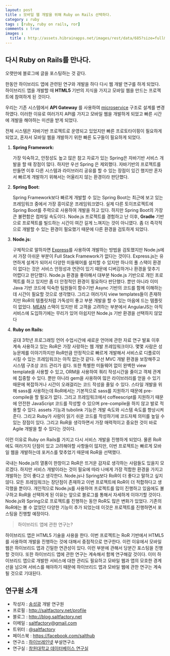 ```yaml
---
layout: post
title : 모바일 웹 개발을 위해 Ruby on Rails 선택하다.
category : ruby
tags : [ruby, ruby on rails, ror]
comments : true
images :
  title : http://assets.hibrainapps.net/images/rest/data/685?size=full&m=1444876771
---
```


## 다시 Ruby on Rails를 만나다.

오랫만에 블로그에 글을 포스팅하는 것 같다. 

한동안 하이브리드 앱에 관련된 연구와 개발을 하다 다시 웹 개발 연구를 하게 되었다. 하이브리드 앱을 개발할 때 **HTML5** 기반의 지식을 가지고 모바일 웹을 만드는 프로젝트에 참여하게 된 것이다.

우리는 기존 시스템에서 **API Gateway** 를 사용하여 [microservice](http://microservices.io/patterns/microservices.html) 구조로 설계를 변경하였다. 이러한 이유로 여러가지 API를 가지고 모바일 웹을 개발하게 되었고 빠른 시간에 개발을 해야하는 미션을 받게 되었다.
<!--more-->

전체 시스템은 자바기반 프로젝트로 운영되고 있었지만 빠른 프로토타이핑이 필요하게 되었고, 혼자서 모바일 웹을 개발하기 위한 빠른 도구들이 필요하게 되었다. 

1. **Spring Framework:**

	가장 익숙하고, 안정성도 높고 많은 참고 자료가 있는 Spring은 자바기반 서비스 개발을 할 때 장점이 많다. 하지만 우선 Spring 은 제외했다. 자바기반의 프로젝트를 만들면 이후 다른 시스템과 라이브러리 공유를 할 수 있는 장점이 있긴 했지만 혼자서 빠르게 개발하기 위해서는 어울리지 않는 환경이라 판단했다. 

2. **Spring Boot:**

	Spring Framework보다 빠르게 개발할 수 있는 Spring Boot는 최근에 보고 있는 프레임워크 중에서 가장 흥미로운 프레임워크였다. 실제 다른 토이프로젝트에 Spring Boot를 주력으로 사용하여 개발을 하고 있다. 하지만 Spring Boot의 가장 큰 불편함은 컴파일 속도이다. Node.js 프로젝트를 경험하고 난 이후, **Gradle** 기반으로 프로젝트를 빌드하는 시간이 여간 길게 느껴지는 것이 아니였다. 좀 더 즉각적으로 개발할 수 있는 환경이 필요했기 때문에 다른 환경을 검토하게 되었다.

3. **Node.js:**

	구체적으로 말하자면 [Express](http://expressjs.com/)를 사용하여 개발하는 방법을 검토했지만 Node.js에서 가장 아쉬운 부분이 Full Stack Framework가 없다는 것이다. Express.js는 유연하게 설계가 되어서 다양한 미들웨어를 설치할 수 있지만 하나의 풀 스택이 환경이 없다는 것은 서비스 안정성과 연관이 있기 때문에 디버깅하거나 환경을 맞추기 어렵다고 판단했다. Node.js 환경을 좋아해서 대부분 Node.js 기반으로 개인 프로젝트를 하고 있지만 좀 더 안정적인 환경이 필요하다 판단했다. 뿐만 아니라 이미 Java 기반 코드에 익숙한 팀원들이 함수기반 Async 기반의 코드를 함께 이해하는데 시간이 필요할 것으로 생각했다. 그리고 여러가지 view templates들이 존재하지만 RoR의 템플릿처럼 가독성이 좋고 부분 개발을 할 수 있는 마음에 드는 템플릿이 없었다. [MEAN](http://mean.io/#!/) 스택이 있지만 IE 고객을 고려하는 부분에서 AngularJS는 아직 서비스에 도입하기에는 무리가 있어 아쉽지만 Node.js 기반 환경을 선택하지 않았다

4. **Ruby on Rails:**

	공대 3학년 프로그래밍 언어 수업시간에 새로운 언어에 관한 자료 연구 발표 이후 계속 사용하고 있는 RoR은 가장 사랑하는 웹 개발 프레임워크이다. 몇몇 사람은 성능문제를 이야기하지만 RoR만큼 안정적으로 빠르게 개발해서 서비스로 디플로이 시킬 수 있는 프레임워크는 아직 없는것 같다. 우선 MVC 개발 환경을 보장해주고 시스템 구조상 코드 관리가 쉽다. 또한 특별한 미들웨어 없이 완벽한 view template을 사용할 수 있고, ORM을 사용하여 쿼리 작성시간을 줄이고 객체 관계에 집중할 수 있다. 뿐만 아니라 gem을 사용하여 많은 라이브러리를 얻을 수 있기 때문에 복잡하거나 시간이 오래걸리는 코드 작성을 줄일 수 있다. 스타일 개발을 위해 sass를 사용하는데 RoR에서는 기본적으로 sass를 지원하기 때문에 pre-compile을 할 필요가 없다. 그리고 프레임워크에서 coffeescript를 지원하기 때문에 안전한 JavaScript 코드를 작성할 수 있으며 pre-compile을 하지 않고 발로 적용할 수 있다. assets 기능과 tubolink 기능은 개발 속도와 시스템 속도를 향상시켜준다. 그리고 Ruby가 사람이 읽기 쉬운 코드를 작성하기에 코드자체 의미를 높일 수 있는 장점이 있다. 그리고 RoR을 생각하면서 가장 매력적이고 중요한 것이 바로 Agile 개발을 할 수 있다는 것이다. 

이런 이유로 Ruby on Rails를 가지고 다시 서비스 개발을 진행하게 되었다. 물론 RoR에도 여러가지 단점이 있고 고려해야할 사항들이 많지만, 이번 프로젝트는 빠르게 모바일 웹을 개발하는데 포커스를 맞추었기 때문에 RoR을 선택했다. 

국내는 Node.js의 열풍이 한창이고 RoR은 뜨거운 감자로 생각하는 사람들도 있을지 모르겠다. 하지만 서비스 개발이라는 것이 필요에 따라 나에게 가장 적합한 환경을 가지고 개발하는 것이 좋다고 생각한다. Node.js나 Spring보다 RoR이 더 좋다고 말하고 싶지 않다. 모든 프레임워크는 장단점이 존재하고 이번 프로젝트에 RoR이 더 적합하다고 생각했을 뿐이다. 개인적으로 Node.js를 사용하여 프로젝트를 많이 진행하고 있음에도 불구하고 RoR을 선택하게 된 이유는 앞으로 블로그를 통해서 자세하게 이야기할 것이다. Node.js와 Spring으로 프로젝트를 진행하는 동안 RoR도 많은 변화가 있었다. 기존의 RoR에는 볼 수 없었던 다양한 기능이 추가 되었는데 이것은 프로젝트를 진행하면서 포스팅을 진행할 예정이다.

> 하이브리드 앱에 관한 연구는? 

하이브리드 앱은 HTML5 기술을 사용을 한다. 이번 프로젝트는 RoR 기반에서 HTML5를 사용하여 개발을 진행하는 것에 대해서 중점적으로 연구한다. 이런 이유에서 모바일 웹은 하이브리드 앱과 긴밀한 연관성이 있다. 이런 부분에 관해서 당분간 포스팅을 진행할 것이다. 또한 하이브리드 앱에 관한 연구는 계속해서 함께 연구해갈 것이다. 이미 하이브리드 앱으로 개발한 서비스에 대한 관리도 필요하고 모바일 웹과 앱의 모호한 경계선을 넘으며 서비스를 해야하기 때문에 하이브리드 앱과 모바일 웹에 관한 연구는 계속될 것으로 기대된다.

## 연구원 소개

* 작성자 : [송성광](http://saltfactory.net/profile) 개발 연구원
* 프로필 : http://saltfactory.net/profile
* 블로그 : http://blog.saltfactory.net
* 이메일 : [saltfactory@gmail.com](mailto:saltfactory@gmail.com)
* 트위터 : [@saltfactory](https://twitter.com/saltfactory)
* 페이스북 : https://facebook.com/salthub
* 연구소 : [하이브레인넷](http://www.hibrain.net) 부설연구소
* 연구실 : [창원대학교 데이터베이스 연구실](http://dblab.changwon.ac.kr)


















